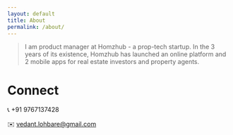 ```yaml
---
layout: default
title: About
permalink: /about/
---
```


> I am product manager at Homzhub - a prop-tech startup. In the 3 years of its existence, Homzhub has launched an online platform and 2 mobile apps for real estate investors and property agents.

# Connect

📞 +91 9767137428

✉️ [vedant.lohbare@gmail.com](mailto:Vedant.lohbare@gmail.com?subject=Hi%20Vedant%20)

